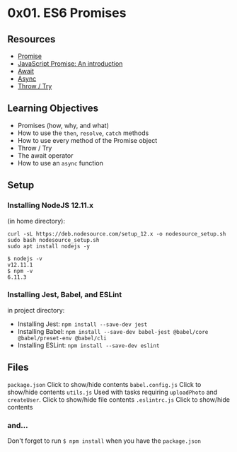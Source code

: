 # 0x01. ES6 Promises
## Resources
* [Promise](https://developer.mozilla.org/en-US/docs/Web/JavaScript/Reference/Global_Objects/Promise)
* [JavaScript Promise: An introduction](https://web.dev/promises/)
* [Await](https://developer.mozilla.org/en-US/docs/Web/JavaScript/Reference/Operators/await)
* [Async](https://developer.mozilla.org/en-US/docs/Web/JavaScript/Reference/Statements/async_function)
* [Throw / Try](https://developer.mozilla.org/en-US/docs/Web/JavaScript/Reference/Statements/throw)
## Learning Objectives
* Promises (how, why, and what)
* How to use the `then`, `resolve`, `catch` methods
* How to use every method of the Promise object
* Throw / Try
* The await operator
* How to use an `async` function
## Setup
### Installing NodeJS 12.11.x
(in home directory):
```
curl -sL https://deb.nodesource.com/setup_12.x -o nodesource_setup.sh
sudo bash nodesource_setup.sh
sudo apt install nodejs -y
```
```
$ nodejs -v
v12.11.1
$ npm -v
6.11.3
```
### Installing Jest, Babel, and ESLint
in project directory:
* Installing Jest: `npm install --save-dev jest`
* Installing Babel: `npm install --save-dev babel-jest @babel/core @babel/preset-env @babel/cli`
* Installing ESLint: `npm install --save-dev eslint`
## Files
`package.json`
Click to show/hide contents
`babel.config.js`
Click to show/hide contents
`utils.js`
Used with tasks requiring `uploadPhoto` and `createUser`.
Click to show/hide file contents
`.eslintrc.js`
Click to show/hide contents
### and...
Don't forget to run `$ npm install` when you have the `package.json`
